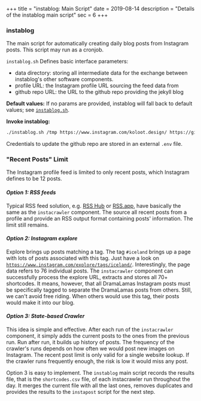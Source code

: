 +++
title = "instablog: Main Script"
date = 2019-08-14
description = "Details of the instablog main script"
sec = 6
+++


### instablog

The main script for automatically creating daily blog posts from Instagram posts. This script may run as a cronjob.

`instablog.sh` Defines basic interface parameters:

* data directory: storing all intermediate data for the exchange between instablog's other software components.
* profile URL: the Instagram profile URL sourcing the feed data from
* github repo URL: the URL to the github repo providing the jekyll blog

**Default values:** If no params are provided, instablog will fall back to default values; see [`instablog.sh`](https://github.com/cdeck3r/instablog/blob/master/scripts/instablog.sh).

**Invoke instablog:**

``` bash
./instablog.sh /tmp https://www.instagram.com/koloot.design/ https://github.com/dramalamas/dramalamas.github.io
```

Credentials to update the github repo are stored in an external `.env` file.

### "Recent Posts" Limit

The Instagram profile feed is limited to only recent posts, which Instagram defines to be 12 posts.

#### *Option 1: RSS feeds*

Typical RSS feed solution, e.g. [RSS Hub](https://docs.rsshub.app/en/#instagram) or [RSS.app](https://rss.app/rss-feed/create-instagram-rss-feed), have basically the same as the `instacrawler` component. The source all recent posts from a profile and provide an RSS output format containing posts' information. The limit still remains.

#### *Option 2: Instagram explore*

Explore brings up posts matching a tag. The tag `#iceland` brings up a page with lots of posts associated with this tag. Just have a look on [`https://www.instagram.com/explore/tags/iceland/`](https://www.instagram.com/explore/tags/iceland/). Interestingly, the page data refers to 76 individual posts. The `instacrawler` component can successfully process the explore URL, extracts and stores all 70+ shortcodes. It means, however, that all DramaLamas Instagram posts must be specifically tagged to separate the DramaLamas posts from others. Still, we can't avoid free riding. When others would use this tag, their posts would make it into our blog.

#### *Option 3: State-based Crawler*

This idea is simple and effective. After each run of the `instacrawler` component, it simply adds the current posts to the ones from the previous run. Run after run, it builds up history of posts. The frequency of the crawler's runs depends on how often we would post new images on Instagram. The recent post limit is only valid for a single website lookup. If the crawler runs frequently enough, the risk is low it would miss any post.

Option 3 is easy to implement. The `instablog` main script records the results file, that is the `shortcodes.csv` file, of each instacrawler run throughout the day. It merges the current file with all the last ones, removes duplicates and provides the results to the `instapost` script for the next step.
